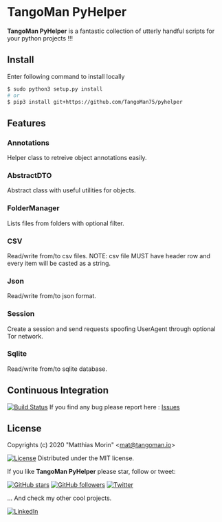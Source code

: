 TangoMan PyHelper
=================

**TangoMan PyHelper** is a fantastic collection of utterly handful scripts for your python projects !!!

Install
-------

Enter following command to install locally

```bash
$ sudo python3 setup.py install
# or
$ pip3 install git+https://github.com/TangoMan75/pyhelper
```

Features
--------

### Annotations

Helper class to retreive object annotations easily.

### AbstractDTO

Abstract class with useful utilities for objects.

### FolderManager

Lists files from folders with optional filter.

### CSV

Read/write from/to csv files.
NOTE: csv file MUST have header row and every item will be casted as a string.

### Json

Read/write from/to json format.

### Session

Create a session and send requests spoofing UserAgent through optional Tor network.

### Sqlite

Read/write from/to sqlite database.

Continuous Integration
----------------------

[![Build Status](https://travis-ci.org/TangoMan75/pyhelper.svg?branch=master)](https://travis-ci.org/TangoMan75/pyhelper) 
If you find any bug please report here : [Issues](https://github.com/TangoMan75/pyhelper/issues/new)

License
-------

Copyrights (c) 2020 &quot;Matthias Morin&quot; &lt;mat@tangoman.io&gt;

[![License](https://img.shields.io/badge/Licence-MIT-green.svg)](LICENCE)
Distributed under the MIT license.

If you like **TangoMan PyHelper** please star, follow or tweet:

[![GitHub stars](https://img.shields.io/github/stars/TangoMan75/pyhelper?style=social)](https://github.com/TangoMan75/pyhelper/stargazers)
[![GitHub followers](https://img.shields.io/github/followers/TangoMan75?style=social)](https://github.com/TangoMan75)
[![Twitter](https://img.shields.io/twitter/url?style=social&url=https%3A%2F%2Fgithub.com%2FTangoMan75%2Fpyhelper)](https://twitter.com/intent/tweet?text=Wow:&url=https%3A%2F%2Fgithub.com%2FTangoMan75%2Fpyhelper)

... And check my other cool projects.

[![LinkedIn](https://img.shields.io/static/v1?style=social&logo=linkedin&label=LinkedIn&message=morinmatthias)](https://www.linkedin.com/in/morinmatthias)

